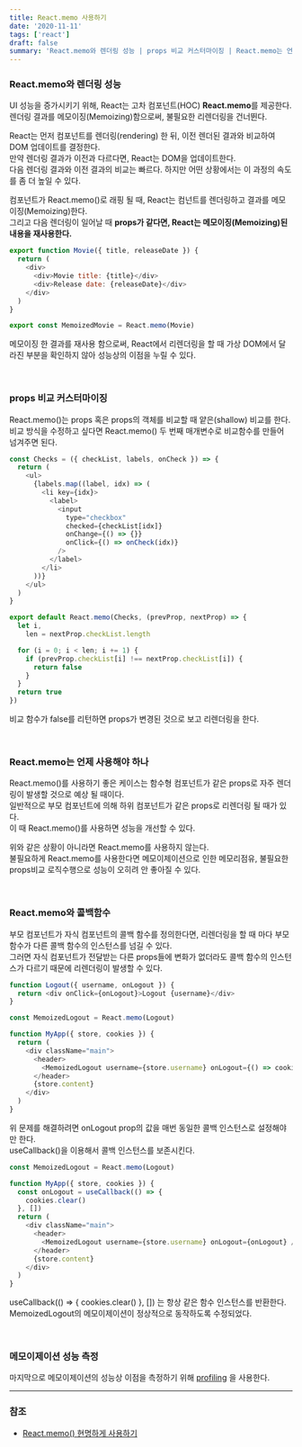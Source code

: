 ```yaml
---
title: React.memo 사용하기
date: '2020-11-11'
tags: ['react']
draft: false
summary: 'React.memo와 렌더링 성능 | props 비교 커스터마이징 | React.memo는 언제 사용해야 하나'
---
```


### React.memo와 렌더링 성능

UI 성능을 증가시키기 위해, React는 고차 컴포넌트(HOC) **React.memo**를 제공한다. <br />
렌더링 결과를 메모이징(Memoizing)함으로써, 불필요한 리렌더링을 건너뛴다.

React는 먼저 컴포넌트를 렌더링(rendering) 한 뒤, 이전 렌더된 결과와 비교하여 DOM 업데이트를 결정한다. <br />
만약 렌더링 결과가 이전과 다르다면, React는 DOM을 업데이트한다. <br />
다음 렌더링 결과와 이전 결과의 비교는 빠르다. 하지만 어떤 상황에서는 이 과정의 속도를 좀 더 높일 수 있다. <br />

컴포넌트가 React.memo()로 래핑 될 때, React는 컴넌트를 렌더링하고 결과를 메모이징(Memoizing)한다. <br />
그리고 다음 렌더링이 일어날 때 **props가 같다면, React는 메모이징(Memoizing)된 내용을 재사용한다.**

```js
export function Movie({ title, releaseDate }) {
  return (
    <div>
      <div>Movie title: {title}</div>
      <div>Release date: {releaseDate}</div>
    </div>
  )
}

export const MemoizedMovie = React.memo(Movie)
```

메모이징 한 결과를 재사용 함으로써, React에서 리렌더링을 할 때 가상 DOM에서 달라진 부분을 확인하지 않아 성능상의 이점을 누릴 수 있다.

<br />

### props 비교 커스터마이징

React.memo()는 props 혹은 props의 객체를 비교할 때 얕은(shallow) 비교를 한다. <br />
비교 방식을 수정하고 싶다면 React.memo() 두 번째 매개변수로 비교함수를 만들어 넘겨주면 된다.

```js
const Checks = ({ checkList, labels, onCheck }) => {
  return (
    <ul>
      {labels.map((label, idx) => (
        <li key={idx}>
          <label>
            <input
              type="checkbox"
              checked={checkList[idx]}
              onChange={() => {}}
              onClick={() => onCheck(idx)}
            />
          </label>
        </li>
      ))}
    </ul>
  )
}

export default React.memo(Checks, (prevProp, nextProp) => {
  let i,
    len = nextProp.checkList.length

  for (i = 0; i < len; i += 1) {
    if (prevProp.checkList[i] !== nextProp.checkList[i]) {
      return false
    }
  }
  return true
})
```

비교 함수가 false를 리턴하면 props가 변경된 것으로 보고 리렌더링을 한다.

<br />

### React.memo는 언제 사용해야 하나

React.memo()를 사용하기 좋은 케이스는 함수형 컴포넌트가 같은 props로 자주 렌더링이 발생할 것으로 예상 될 때이다. <br />
일반적으로 부모 컴포넌트에 의해 하위 컴포넌트가 같은 props로 리렌더링 될 때가 있다. <br />
이 때 React.memo()를 사용하면 성능을 개선할 수 있다. <br />

위와 같은 상황이 아니라면 React.memo를 사용하지 않는다. <br />
불필요하게 React.memo를 사용한다면 메모이제이션으로 인한 메모리점유, 불필요한 props비교 로직수행으로 성능이 오히려 안 좋아질 수 있다.

<br />

### React.memo와 콜백함수

부모 컴포넌트가 자식 컴포넌트의 콜백 함수를 정의한다면, 리렌더링을 할 때 마다 부모함수가 다른 콜백 함수의 인스턴스를 넘길 수 있다. <br />
그러면 자식 컴포넌트가 전달받는 다른 props들에 변화가 없더라도 콜백 함수의 인스턴스가 다르기 때문에 리렌더링이 발생할 수 있다.

```js
function Logout({ username, onLogout }) {
  return <div onClick={onLogout}>Logout {username}</div>
}

const MemoizedLogout = React.memo(Logout)

function MyApp({ store, cookies }) {
  return (
    <div className="main">
      <header>
        <MemoizedLogout username={store.username} onLogout={() => cookies.clear()} />
      </header>
      {store.content}
    </div>
  )
}
```

위 문제를 해결하려면 onLogout prop의 값을 매번 동일한 콜백 인스턴스로 설정해야만 한다. <br />
useCallback()을 이용해서 콜백 인스턴스를 보존시킨다.

```js
const MemoizedLogout = React.memo(Logout)

function MyApp({ store, cookies }) {
  const onLogout = useCallback(() => {
    cookies.clear()
  }, [])
  return (
    <div className="main">
      <header>
        <MemoizedLogout username={store.username} onLogout={onLogout} />
      </header>
      {store.content}
    </div>
  )
}
```

useCallback(() => \{ cookies.clear() \}, []) 는 항상 같은 함수 인스턴스를 반환한다.<br />
MemoizedLogout의 메모이제이션이 정상적으로 동작하도록 수정되었다.

<br />

### 메모이제이션 성능 측정

마지막으로 메모이제이션의 성능상 이점을 측정하기 위해 [profiling](https://reactjs.org/docs/optimizing-performance.html#profiling-components-with-the-chrome-performance-tab) 을 사용한다.

---

### 참조

- [React.memo() 현명하게 사용하기](https://ui.toast.com/weekly-pick/ko_20190731)
